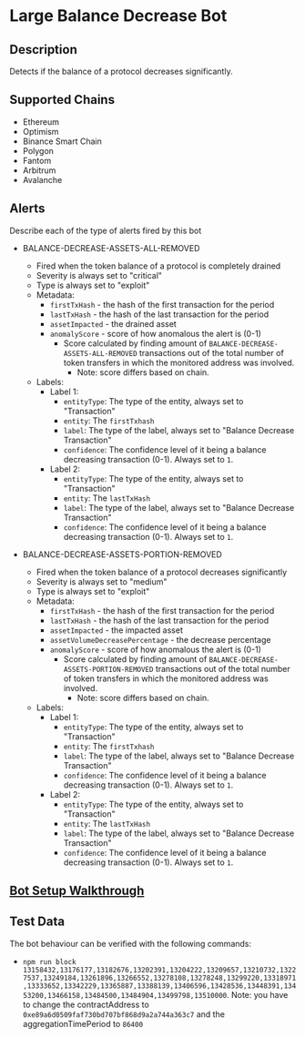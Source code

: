 # Large Balance Decrease Bot

## Description

Detects if the balance of a protocol decreases significantly.

## Supported Chains

- Ethereum
- Optimism
- Binance Smart Chain
- Polygon
- Fantom
- Arbitrum
- Avalanche

## Alerts

Describe each of the type of alerts fired by this bot

- BALANCE-DECREASE-ASSETS-ALL-REMOVED

  - Fired when the token balance of a protocol is completely drained
  - Severity is always set to "critical"
  - Type is always set to "exploit"
  - Metadata:
    - `firstTxHash` - the hash of the first transaction for the period
    - `lastTxHash` - the hash of the last transaction for the period
    - `assetImpacted` - the drained asset
    - `anomalyScore` - score of how anomalous the alert is (0-1)
      - Score calculated by finding amount of `BALANCE-DECREASE-ASSETS-ALL-REMOVED` transactions out of the total number of token transfers in which the monitored address was involved.
        - Note: score differs based on chain.
  - Labels:
    - Label 1:
      - `entityType`: The type of the entity, always set to "Transaction"
      - `entity`: The `firstTxhash`
      - `label`: The type of the label, always set to "Balance Decrease Transaction"
      - `confidence`: The confidence level of it being a balance decreasing transaction (0-1). Always set to `1`.
    - Label 2:
      - `entityType`: The type of the entity, always set to "Transaction"
      - `entity`: The `lastTxHash`
      - `label`: The type of the label, always set to "Balance Decrease Transaction"
      - `confidence`: The confidence level of it being a balance decreasing transaction (0-1). Always set to `1`.

- BALANCE-DECREASE-ASSETS-PORTION-REMOVED
  - Fired when the token balance of a protocol decreases significantly
  - Severity is always set to "medium"
  - Type is always set to "exploit"
  - Metadata:
    - `firstTxHash` - the hash of the first transaction for the period
    - `lastTxHash` - the hash of the last transaction for the period
    - `assetImpacted` - the impacted asset
    - `assetVolumeDecreasePercentage` - the decrease percentage
    - `anomalyScore` - score of how anomalous the alert is (0-1)
      - Score calculated by finding amount of `BALANCE-DECREASE-ASSETS-PORTION-REMOVED` transactions out of the total number of token transfers in which the monitored address was involved.
        - Note: score differs based on chain.
  - Labels:
    - Label 1:
      - `entityType`: The type of the entity, always set to "Transaction"
      - `entity`: The `firstTxhash`
      - `label`: The type of the label, always set to "Balance Decrease Transaction"
      - `confidence`: The confidence level of it being a balance decreasing transaction (0-1). Always set to `1`.
    - Label 2:
      - `entityType`: The type of the entity, always set to "Transaction"
      - `entity`: The `lastTxHash`
      - `label`: The type of the label, always set to "Balance Decrease Transaction"
      - `confidence`: The confidence level of it being a balance decreasing transaction (0-1). Always set to `1`.

## [Bot Setup Walkthrough](SETUP.md)

## Test Data

The bot behaviour can be verified with the following commands:

- `npm run block 13158432,13176177,13182676,13202391,13204222,13209657,13210732,13227537,13249184,13261896,13266552,13278108,13278248,13299220,13318971,13333652,13342229,13365887,13388139,13406596,13428536,13448391,13453200,13466158,13484500,13484904,13499798,13510000`. Note: you have to change the contractAddress to `0xe89a6d0509faf730bd707bf868d9a2a744a363c7` and the aggregationTimePeriod to `86400`
